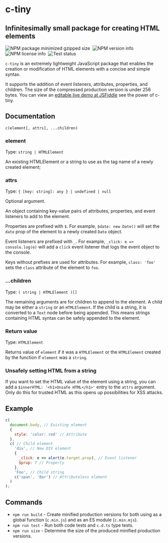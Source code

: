 # c-tiny

## Infinitesimally small package for creating HTML elements

![NPM package minimized gzipped size](https://img.shields.io/bundlejs/size/c-tiny)&nbsp;
![NPM version info](https://img.shields.io/npm/v/c-tiny)&nbsp;
![NPM license info](https://img.shields.io/npm/l/c-tiny)&nbsp;
![Test status](https://img.shields.io/github/actions/workflow/status/BrandonXLF/c-tiny/tests.yml)

`c-tiny` is an extremely lightweight JavaScript package that enables the creation or modification of HTML elements with a concise and simple syntax.

It supports the addition of event listeners, attributes, properties, and children. The size of the compressed production version is under 256 bytes. You can view an [editable live demo at JSFiddle](https://jsfiddle.net/gh/get/library/pure/BrandonXLF/c-tiny/tree/fiddle/demo/src) see the power of c-tiny.

## Documentation

`c(element[, attrs], ...children)`

### element

Type: `string | HTMLElement`

An existing HTMLElement or a string to use as the tag name of a newly created element;

### attrs

Type: `{ [key: string]: any } | undefined | null`

Optional argument.

An object containing key-value pairs of attributes, properties, and event listeners to add to the element.

Properties are prefixed with `$`. For example, `$date: new Date()` will set the `date` prop of the element to a newly created `Date` object.

Event listeners are prefixed with `_`. For example, `_click: e => console.log(e)` will add a `click` event listener that logs the event object to the console.

Keys without prefixes are used for attributes. For example, `class: 'foo'` sets the `class` attribute of the element to `foo`.

### ...children

Type: `( string | HTMLElement )[]`

The remaining arguments are for children to append to the element. A child may be either a `string` or an `HTMLElement`. If the child is a string, it is converted to a `Text` node before being appended. This means strings containing HTML syntax can be safely appended to the element.

### Return value

Type: `HTMLElement`

Returns value of `element` if it was a `HTMLElement` or the `HTMLElement` created by the function if `element` was a `string`.

### Unsafely setting HTML from a string

If you want to set the HTML value of the element using a string, you can add a `$innerHTML: '<h1>Unsafe HTML</h1>'` entry to the `attrs` argument. Only do this for trusted HTML as this opens up possibilities for XSS attacks.

## Example

```js
c(
  document.body, // Existing element
  {
    style: 'color: red' // Attribute
  },
  c( // Child element
    'div', // New DIV element
    {
      _click: e => alert(e.target.prop), // Event listener
      $prop: 7 // Property
    },
    'Foo', // Child string
    c('span', 'Bar') // Attributeless element
  )
);
```

## Commands

* `npm run build` - Create minified production versions for both using as a global function (`c.min.js`) and as an ES module (`c.min.mjs`).
* `npm run test` - Run both code tests and `c.d.ts` type tests.
* `npm run size` - Determine the size of the produced minified production versions.
